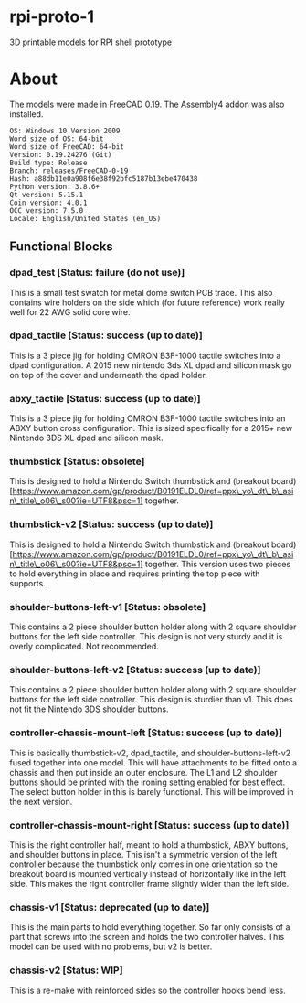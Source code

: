 # rpi-proto-1
3D printable models for RPI shell prototype

# About

The models were made in FreeCAD 0.19. The Assembly4 addon was also installed.

```
OS: Windows 10 Version 2009
Word size of OS: 64-bit
Word size of FreeCAD: 64-bit
Version: 0.19.24276 (Git)
Build type: Release
Branch: releases/FreeCAD-0-19
Hash: a88db11e0a908f6e38f92bfc5187b13ebe470438
Python version: 3.8.6+
Qt version: 5.15.1
Coin version: 4.0.1
OCC version: 7.5.0
Locale: English/United States (en_US)
```

## Functional Blocks

### dpad\_test [Status: failure (do not use)]

This is a small test swatch for metal dome switch PCB trace. This also contains wire holders on the side which (for future reference) work really well for 22 AWG solid core wire.

### dpad\_tactile [Status: success (up to date)]

This is a 3 piece jig for holding OMRON B3F-1000 tactile switches into a dpad configuration. A 2015 new nintendo 3ds XL dpad and silicon mask go on top of the cover and underneath the dpad holder.

### abxy\_tactile [Status: success (up to date)]

This is a 3 piece jig for holding OMRON B3F-1000 tactile switches into an ABXY button cross configuration. This is sized specifically for a 2015+ new Nintendo 3DS XL dpad and silicon mask.

### thumbstick [Status: obsolete]

This is designed to hold a Nintendo Switch thumbstick and (breakout board)[https://www.amazon.com/gp/product/B0191ELDL0/ref=ppx\_yo\_dt\_b\_asin\_title\_o06\_s00?ie=UTF8&psc=1] together.

### thumbstick-v2 [Status: success (up to date)]

This is designed to hold a Nintendo Switch thumbstick and (breakout board)[https://www.amazon.com/gp/product/B0191ELDL0/ref=ppx\_yo\_dt\_b\_asin\_title\_o06\_s00?ie=UTF8&psc=1] together. This version uses two pieces to hold everything in place and requires printing the top piece with supports.

### shoulder-buttons-left-v1 [Status: obsolete]

This contains a 2 piece shoulder button holder along with 2 square shoulder buttons for the left side controller. This design is not very sturdy and it is overly complicated. Not recommended.

### shoulder-buttons-left-v2 [Status: success (up to date)]

This contains a 2 piece shoulder button holder along with 2 square shoulder buttons for the left side controller. This design is sturdier than v1. This does not fit the Nintendo 3DS shoulder buttons.

### controller-chassis-mount-left [Status: success (up to date)]

This is basically thumbstick-v2, dpad\_tactile, and shoulder-buttons-left-v2 fused together into one model. This will have attachments to be fitted onto a chassis and then put inside an outer enclosure. The L1 and L2 shoulder buttons should be printed with the ironing setting enabled for best effect. The select button holder in this is barely functional. This will be improved in the next version.

### controller-chassis-mount-right [Status: success (up to date)]

This is the right controller half, meant to hold a thumbstick, ABXY buttons, and shoulder buttons in place. This isn't a symmetric version of the left controller because the thumbstick only comes in one orientation so the breakout board is mounted vertically instead of horizontally like in the left side. This makes the right controller frame slightly wider than the left side.

### chassis-v1 [Status: deprecated (up to date)]

This is the main parts to hold everything together. So far only consists of a part that screws into the screen and holds the two controller halves. This model can be used with no problems, but v2 is better.

### chassis-v2 [Status: WIP]

This is a re-make with reinforced sides so the controller hooks bend less.
